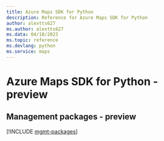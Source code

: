 ```yaml
---
title: Azure Maps SDK for Python
description: Reference for Azure Maps SDK for Python
author: alextts627
ms.author: alextts627
ms.data: 04/18/2023
ms.topic: reference
ms.devlang: python
ms.service: maps
---
```

# Azure Maps SDK for Python - preview

## Management packages - preview
[!INCLUDE [mgmt-packages](maps-mgmt-index.md)]